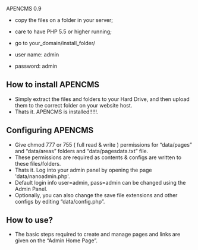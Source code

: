 APENCMS 0.9

- copy the files on a folder in your server; 
- care to have PHP 5.5 or higher running;
- go to your_domain/install_folder/

- user name: admin
- password: admin


<h2>How to install APENCMS</h2>
<ul>
  <li>Simply extract the files and folders to your Hard Drive, and then upload them to the correct folder on your website host. </li>
  <li> Thats it. APENCMS is installed!!!!!. </li>
</ul>
<h2>Configuring APENCMS</h2>
<ul>
  <li> Give chmod 777 or 755 ( full read &amp; write ) permissions for “data/pages” and “data/areas” folders and “data/pagesdata.txt” file. </li>
  <li> These permissions are required as contents &amp; configs are written to these files/folders. </li>
  <li> Thats it. Log into your admin panel by opening the page &#039;data/nanoadmin.php&#039;. </li>
  <li> Default login info user=admin, pass=admin can be changed using the Admin Panel. </li>
  <li> Optionally, you can also change the save file extensions and other configs by editing “data/config.php”. </li>
</ul>
<h2>How to use?</h2>
<ul>
  <li> The basic steps required to create and manage pages and links are given on the “Admin Home Page”.</li>
</ul>
